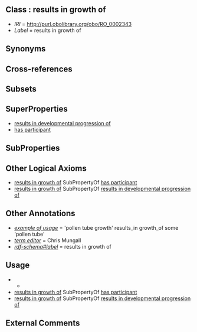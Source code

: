 
## Class : results in growth of

 * *IRI* = http://purl.obolibrary.org/obo/RO_0002343
 * *Label* = results in growth of

## Synonyms


## Cross-references


## Subsets


## SuperProperties

 * [results in developmental progression of](../../RO/95/RO_0002295.md)
 * [has participant](../../RO/57/RO_0000057.md)

## SubProperties


## Other Logical Axioms

 * [results in growth of](../../RO/43/RO_0002343.md) SubPropertyOf [has participant](../../RO/57/RO_0000057.md)
 * [results in growth of](../../RO/43/RO_0002343.md) SubPropertyOf [results in developmental progression of](../../RO/95/RO_0002295.md)

## Other Annotations

 * *[example of usage](../../IAO/12/IAO_0000112.md)* = 'pollen tube growth' results_in growth_of some 'pollen tube'
 * *[term editor](../../IAO/17/IAO_0000117.md)* = Chris Mungall
 * *[rdf-schema#label](../../el/rdf-schema#label.md)* = results in growth of

## Usage

 * -
 * [results in growth of](../../RO/43/RO_0002343.md) SubPropertyOf [has participant](../../RO/57/RO_0000057.md)
 * [results in growth of](../../RO/43/RO_0002343.md) SubPropertyOf [results in developmental progression of](../../RO/95/RO_0002295.md)

## External Comments

